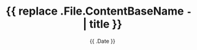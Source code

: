 ---
date: '{{ .Date }}'
draft: false
params:
  math: true
title: '{{ replace .File.ContentBaseName `-` ` ` | title }}'
tags: []
---